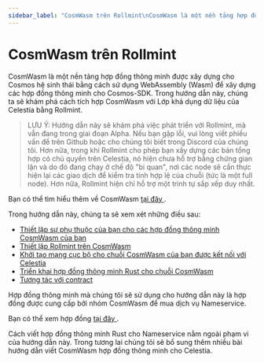 ```yaml
---
sidebar_label: "CosmWasm trên Rollmint\nCosmWasm là một nền tảng hợp đồng thông minh được xây dựng cho hệ sinh thái Cosmos bằng cách sử dụng WebAssembly (Wasm) để xây dựng các hợp đồng thông minh cho Cosmos-SDK. Trong hướng dẫn này, chúng ta sẽ khám phá cách tích hợp CosmWasm với Lớp khả dụng dữ liệu của Celestia bằng cách sử dụng Rollmint.\nLƯU Ý: Hướng dẫn này sẽ khám phá việc phát triển với Rollmint, vẫn đang trong giai đoạn Alpha. Nếu bạn gặp lỗi, vui lòng viết yêu cầu về Vấn đề trên Github hoặc cho chúng tôi biết trong Discord của chúng tôi. Hơn nữa, trong khi Rollmint cho phép bạn xây dựng các bản tổng hợp có chủ quyền trên Celestia, nó hiện chưa hỗ trợ bằng chứng gian lận và do đó đang chạy ở chế độ \"pessimistic\", nơi các nút sẽ cần thực hiện lại các giao dịch để kiểm tra tính hợp lệ của chuỗi (tức là một nút đầy đủ). Hơn nữa, Rollmint hiện chỉ hỗ trợ một trình tự sắp xếp duy nhất.\nBạn có thể tìm hiểu thêm về CosmWasm tại đây.\nTrong hướng dẫn này, chúng ta sẽ xem xét những điều sau:\nThiết lập sự phụ thuộc của bạn cho các hợp đồng thông minh CosmWasm của bạn\nThiết lập Rollmint trên CosmWasm\nKhởi tạo một mạng cục bộ cho chuỗi CosmWasm của bạn được kết nối với Celestia\nTriển khai hợp đồng thông minh Rust cho chuỗi CosmWasm\nTương tác với hợp đồng thông minh\nHợp đồng thông minh mà chúng tôi sẽ sử dụng cho hướng dẫn này là hợp đồng do nhóm CosmWasm cung cấp cho việc mua Nameservice.\nBạn có thể kiểm tra hợp đồng ở đây.\nCách viết hợp đồng thông minh Rust cho Nameservice nằm ngoài phạm vi của hướng dẫn này. Trong tương lai, chúng tôi sẽ bổ sung thêm nhiều hướng dẫn viết hợp đồng thông minh CosmWasm cho Celestia."
---
```


# CosmWasm trên Rollmint

CosmWasm là một nền tảng hợp đồng thông minh được xây dựng cho Cosmos hệ sinh thái bằng cách sử dụng WebAssembly (Wasm) để xây dựng các hợp đồng thông minh cho Cosmos-SDK. Trong hướng dẫn này, chúng ta sẽ khám phá cách tích hợp CosmWasm với Lớp khả dụng dữ liệu của Celestia bằng Rollmint.

> LƯU Ý: Hướng dẫn này sẽ khám phá việc phát triển với Rollmint, mà vẫn đang trong giai đoạn Alpha. Nếu bạn gặp lỗi, vui lòng viết phiếu vấn đề trên Github hoặc cho chúng tôi biết trong Discord của chúng tôi. Hơn nữa, trong khi Rollmint cho phép bạn xây dựng các bản tổng hợp có chủ quyền trên Celestia, nó hiện chưa hỗ trợ bằng chứng gian lận và do đó đang chạy ở chế độ "bi quan", nơi các node sẽ cần thực hiện lại các giao dịch để kiểm tra tính hợp lệ của chuỗi (tức là một full node). Hơn nữa, Rollmint hiện chỉ hỗ trợ một trình tự sắp xếp duy nhất.

Bạn có thể tìm hiểu thêm về CosmWasm [ tại đây ](https://docs.cosmwasm.com/docs/1.0/).

Trong hướng dẫn này, chúng ta sẽ xem xét những điều sau:

* [Thiết lập sự phụ thuộc của bạn cho các hợp đồng thông minh CosmWasm của bạn](./cosmwasm-dependency.md)
* [Thiết lập Rollmint trên CosmWasm](./cosmwasm-dependency.md#wasmd-installation)
* [Khởi tạo mạng cục bộ cho chuỗi CosmWasm của bạn được kết nối với Celestia](./cosmwasm-environment.md)
* [Triển khai hợp đồng thông minh Rust cho chuỗi CosmWasm](./cosmwasm-contract-deployment.md)
* [Tương tác với contract](./cosmwasm-contract-interaction.md)

Hợp đồng thông minh mà chúng tôi sẽ sử dụng cho hướng dẫn này là hợp đồng được cung cấp bởi nhóm CosmWasm để mua dịch vụ Nameservice.

Bạn có thể xem hợp đồng [ tại đây ](https://github.com/InterWasm/cw-contracts/tree/main/contracts/nameservice).

Cách viết hợp đồng thông minh Rust cho Nameservice nằm ngoài phạm vi của hướng dẫn này. Trong tương lai chúng tôi sẽ bổ sung thêm nhiều bài hướng dẫn viết CosmWasm hợp đồng thông minh cho Celestia.

